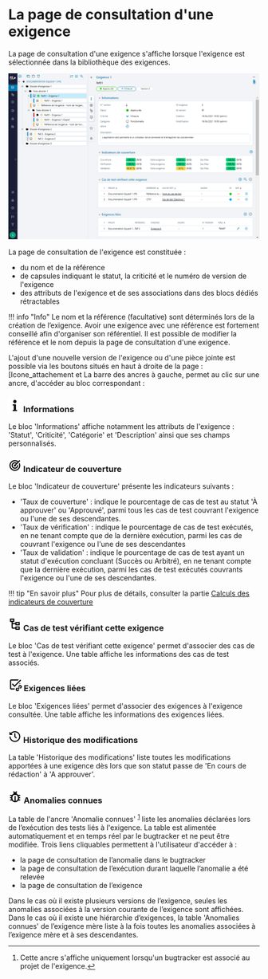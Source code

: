# La page de consultation d'une exigence

La page de consultation d'une exigence s'affiche lorsque l'exigence est sélectionnée dans la bibliothèque des exigences.

![Page de consultation d'une exigence](resources/consultation_exigence_fr.png)

La page de consultation de l'exigence est constituée :

- du nom et de la référence
- de capsules indiquant le statut, la criticité et le numéro de version de l'exigence
- des attributs de l'exigence et de ses associations dans des blocs dédiés rétractables

!!! info "Info"
	Le nom et la référence (facultative) sont déterminés lors de la création de l’exigence. Avoir une exigence avec une référence est fortement conseillé afin d'organiser son référentiel. Il est possible de modifier la référence et le nom depuis la page de consultation d'une exigence. 

L'ajout d'une nouvelle version de l'exigence ou d'une pièce jointe est possible via les boutons situés en haut à droite de la page : [Icone_attachement et La barre des ancres à gauche, permet au clic sur une ancre, d'accéder au bloc correspondant :

### ![Ancre Informations](resources/icone_information.png) Informations

Le bloc 'Informations' affiche notamment les attributs de l'exigence : 'Statut', 'Criticité', 'Catégorie' et 'Description' ainsi que ses champs personnalisés.

### ![Ancre Indicateur de couverture](resources/icone_coverage_indicators.png) Indicateur de couverture

Le bloc 'Indicateur de couverture' présente les indicateurs suivants :

- 'Taux de couverture' : indique le pourcentage de cas de test au statut 'À approuver' ou 'Approuvé', parmi tous les cas de test couvrant l'exigence ou l'une de ses descendantes.
- 'Taux de vérification' : indique le pourcentage de cas de test exécutés, en ne tenant compte que de la dernière exécution, parmi les cas de couvrant l'exigence ou l'une de ses descendantes
- 'Taux de validation' : indique le pourcentage de cas de test ayant un statut d'exécution concluant (Succès ou Arbitré), en ne tenant compte que la dernière exécution, parmi les cas de test exécutés couvrants l'exigence ou l'une de ses descendantes.

!!! tip "En savoir plus"
	Pour plus de détails, consulter la partie [Calculs des indicateurs de couverture](../suivi-couverture/calculs-indicateurs-couverture.md)


### ![Ancre cas de test verifiant cette exigence](resources/icone_linked_test_cases.png) Cas de test vérifiant cette exigence

Le bloc 'Cas de test vérifiant cette exigence' permet d'associer des cas de test à l'exigence. Une table affiche les informations des cas de test associés.

### ![Ancre Exigences lies](resources/icone_linked_requierement.png) Exigences liées

Le bloc 'Exigences liées' permet d'associer des exigences à l'exigence consultée. Une table affiche les informations des exigences liées.

### ![Ancre Historique des modifications](resources/icone_history.png) Historique des modifications

La table 'Historique des modifications' liste toutes les modifications apportées à une exigence dès lors que son statut passe de 'En cours de rédaction' à 'A approuver'.

### ![Ancre Anomalies connues](resources/icone_issues.png) Anomalies connues

La table de l'ancre 'Anomalie connues' <sup id="fnref:1"><a href="#fn:1" rel="footnote">1</a></sup> liste les anomalies déclarées lors de l’exécution des tests liés à l'exigence. La table est alimentée automatiquement et en temps réel par le bugtracker et ne peut être modifiée.
Trois liens cliquables permettent à l'utilisateur d'accéder à :

- la page de consultation de l’anomalie dans le bugtracker
- la page de consultation de l’exécution durant laquelle l’anomalie a été relevée
- la page de consultation de l’exigence

Dans le cas où il existe plusieurs versions de l’exigence, seules les anomalies associées à la version courante de l’exigence sont affichées.
Dans le cas où il existe une hiérarchie d’exigences, la table 'Anomalies connues' de l’exigence mère liste à la fois toutes les anomalies associées  à l’exigence mère et à ses descendantes.

<div class="footnotes">
<hr/>
<ol>
<li id="fn:1">
<p>Cette ancre s'affiche uniquement lorsqu'un bugtracker est associé au projet de l'exigence.<a href="#fnref:1" rev="footnote">&#8617;</a></p></li>
</ol>
</div>
